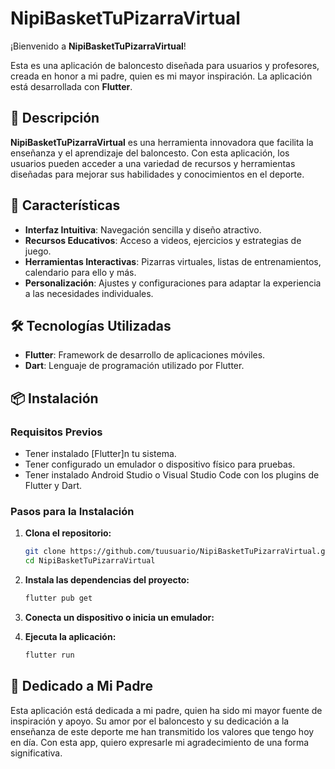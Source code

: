 # NipiBasketTuPizarraVirtual

¡Bienvenido a **NipiBasketTuPizarraVirtual**!

Esta es una aplicación de baloncesto diseñada para usuarios y profesores, creada en honor a mi padre, quien es mi mayor inspiración. La aplicación está desarrollada con **Flutter**.

## 📱 Descripción

**NipiBasketTuPizarraVirtual** es una herramienta innovadora que facilita la enseñanza y el aprendizaje del baloncesto. Con esta aplicación, los usuarios pueden acceder a una variedad de recursos y herramientas diseñadas para mejorar sus habilidades y conocimientos en el deporte.

## 🚀 Características

- **Interfaz Intuitiva**: Navegación sencilla y diseño atractivo.
- **Recursos Educativos**: Acceso a videos, ejercicios y estrategias de juego.
- **Herramientas Interactivas**: Pizarras virtuales, listas de entrenamientos, calendario para ello y más.
- **Personalización**: Ajustes y configuraciones para adaptar la experiencia a las necesidades individuales.

## 🛠️ Tecnologías Utilizadas

- **Flutter**: Framework de desarrollo de aplicaciones móviles.
- **Dart**: Lenguaje de programación utilizado por Flutter.

## 📦 Instalación

### Requisitos Previos

- Tener instalado [Flutter]n tu sistema.
- Tener configurado un emulador o dispositivo físico para pruebas.
- Tener instalado Android Studio o Visual Studio Code con los plugins de Flutter y Dart.

### Pasos para la Instalación

1. **Clona el repositorio:**

   ```bash
   git clone https://github.com/tuusuario/NipiBasketTuPizarraVirtual.git
   cd NipiBasketTuPizarraVirtual
   ```
 2. **Instala las dependencias del proyecto:**

     ```bash
     flutter pub get
     ```
 3. **Conecta un dispositivo o inicia un emulador:**
    
 4. **Ejecuta la aplicación:**

     ```bash   
     flutter run
     ```
 ## 💖 Dedicado a Mi Padre

Esta aplicación está dedicada a mi padre, quien ha sido mi mayor fuente de inspiración y apoyo. Su amor por el baloncesto y su dedicación a la enseñanza de este deporte me han transmitido los valores que tengo hoy en día. Con esta app, quiero expresarle mi agradecimiento de una forma significativa.
